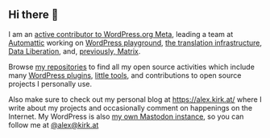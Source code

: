 ## Hi there 👋

I am an [active contributor to WordPress.org Meta](https://profiles.wordpress.org/akirk), leading a team at [Automattic](https://automattic.com/) working on [WordPress playground](https://playground.wordpress.net/), [the translation infrastructure](https://translate.wordpress.org), [Data Liberation](https://make.wordpress.org/core/2024/02/19/data-liberation-next-steps/), and, [previously, Matrix](https://make.wordpress.org/project/2023/12/12/update-on-matrix-migration-pausing-the-transition/).

Browse [my repositories](https://github.com/akirk?tab=repositories&language=&sort=stargazers) to find all my open source activities which include many [WordPress plugins](https://alex.kirk.at/wordpress-plugins/), [little tools](https://alex.kirk.at/little-tools/), and contributions to open source projects I personally use.

Also make sure to check out my personal blog at https://alex.kirk.at/ where I write about my projects and occasionally comment on happenings on the Internet. My WordPress is also [my own Mastodon instance](https://alex.kirk.at/2024/06/13/your-wordpress-as-your-personal-mastodon-instance/), so you can follow me at [@alex@kirk.at](https://alex.kirk.at/@alex)
